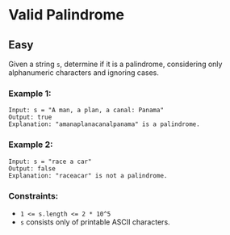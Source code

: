 # Valid Palindrome
## Easy
Given a string `s`, determine if it is a palindrome, considering only alphanumeric characters and ignoring cases.

### Example 1:
```
Input: s = "A man, a plan, a canal: Panama"
Output: true
Explanation: "amanaplanacanalpanama" is a palindrome.
```

### Example 2:
```
Input: s = "race a car"
Output: false
Explanation: "raceacar" is not a palindrome.
```

### Constraints:
- `1 <= s.length <= 2 * 10^5`
- `s` consists only of printable ASCII characters.